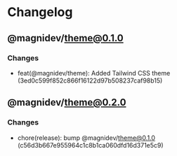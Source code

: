 # Changelog

## @magnidev/theme@0.1.0
### Changes
- feat(@magnidev/theme): Added Tailwind CSS theme (3ed0c599f852c866f16122d97b508237caf98b15)


## @magnidev/theme@0.2.0
### Changes
- chore(release): bump @magnidev/theme@0.1.0 (c56d3b667e955964c1c8b1ca060dfd16d371e5c9)
